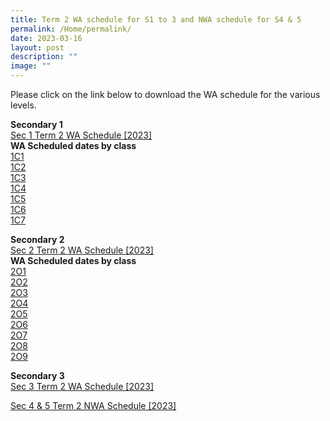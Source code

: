 ```yaml
---
title: Term 2 WA schedule for S1 to 3 and NWA schedule for S4 & 5
permalink: /Home/permalink/
date: 2023-03-16
layout: post
description: ""
image: ""
---
```

Please click on the link below to download the WA schedule for the various levels. <br>

**Secondary 1**<br>
[Sec 1 Term 2 WA Schedule  [2023]](/files/S1_2023%20Term%202%20Weighted%20Assessment%20Schedule.pdf) <br> 
**WA Scheduled dates by class** <br>
[1C1](/files/Secondary%201%20%20Term%202%20WA%20Schedule%202023%20-%201C1.pdf) <BR>
[1C2](/files/Secondary%201%20%20Term%202%20WA%20Schedule%202023%20-%201C2.pdf) <BR>
[1C3](/files/Secondary%201%20%20Term%202%20WA%20Schedule%202023%20-%201C3.pdf) <BR>
[1C4](/files/Secondary%201%20%20Term%202%20WA%20Schedule%202023%20-%201C4.pdf) <BR>
[1C5](/files/Secondary%201%20%20Term%202%20WA%20Schedule%202023%20-%201C5.pdf) <BR>
[1C6](/files/Secondary%201%20%20Term%202%20WA%20Schedule%202023%20-%201C6.pdf) <BR>
[1C7](/files/Secondary%201%20%20Term%202%20WA%20Schedule%202023%20-%201C7.pdf)

**Secondary 2**<br>
[Sec 2 Term 2 WA Schedule [2023]](/files/S2_2023%20Term%202%20Weighted%20Assessment%20Schedule.pdf) <br>
**WA Scheduled dates by class** <BR>
[2O1](/files/Secondary%202%20Term%202%20WA%20Schedule%202023%20-%202O1.pdf) <BR>
[2O2](/files/Secondary%202%20Term%202%20WA%20Schedule%202023%20-%202O2.pdf) <BR>
[2O3](/files/Secondary%202%20Term%202%20WA%20Schedule%202023%20-%202O3.pdf) <BR>[2O4](/files/Secondary%202%20Term%202%20WA%20Schedule%202023%20-%202O4.pdf)<BR>
[2O5](/files/Secondary%202%20Term%202%20WA%20Schedule%202023%20-%202O5.pdf) <BR>
[2O6](/files/Secondary%202%20Term%202%20WA%20Schedule%202023%20-%202O6.pdf)<BR>
[2O7](/files/Secondary%202%20Term%202%20WA%20Schedule%202023%20-%202O7.pdf) <BR>[2O8](/files/Secondary%202%20Term%202%20WA%20Schedule%202023%20-%202O8.pdf) <BR>
[2O9](/files/Secondary%202%20Term%202%20WA%20Schedule%202023%20-%202O9.pdf)<br>

**Secondary 3** <br>
[Sec 3 Term 2 WA Schedule [2023]](/files/S3_2023%20Term%202%20Weighted%20Assessment%20Schedule.pdf)

[Sec 4 & 5 Term 2 NWA Schedule [2023]](/files/S4_5_2023%20Term%202%20Weighted%20Assessment%20Schedule.pdf)